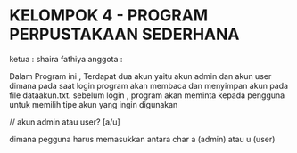 # KELOMPOK 4 - PROGRAM PERPUSTAKAAN SEDERHANA
ketua   : shaira fathiya
anggota : 

Dalam Program ini , Terdapat dua akun yaitu akun admin dan akun user dimana pada saat login program akan membaca dan  menyimpan akun pada file dataakun.txt. 
sebelum login , program akan meminta kepada pengguna untuk memilih tipe akun yang ingin digunakan 

// akun admin atau user? [a/u]

dimana pegguna harus memasukkan antara char a (admin) atau u (user) 



